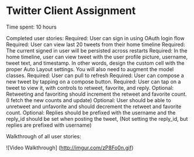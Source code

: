 # Twitter Client Assignment 

Time spent: 10 hours

Completed user stories:
Required: User can sign in using OAuth login flow
Required: User can view last 20 tweets from their home timeline
Required: The current signed in user will be persisted across restarts
Required: In the home timeline, user can view tweet with the user profile picture, username, tweet text, and timestamp. In other words, design the custom cell with the proper Auto Layout settings. You will also need to augment the model classes.
Required: User can pull to refresh
Required: User can compose a new tweet by tapping on a compose button.
Required: User can tap on a tweet to view it, with controls to retweet, favorite, and reply.
Optional: Retweeting and favoriting should increment the retweet and favorite count. (I fetch the new counts and update)
Optional: User should be able to unretweet and unfavorite and should decrement the retweet and favorite count.
Optional: Replies should be prefixed with the username and the reply_id should be set when posting the tweet, (Not setting the reply_id, but replies are prefixed with username)
 
Walkthrough of all user stories:

![Video Walkthrough] (http://imgur.com/zP8Fo0n.gif)

